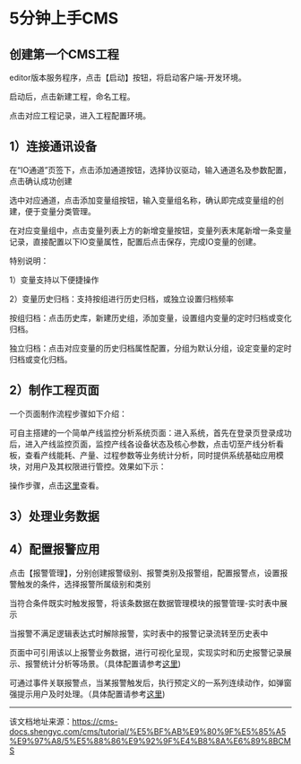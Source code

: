 # 5分钟上手CMS

## 创建第一个CMS工程​

editor版本服务程序，点击【启动】按钮，将启动客户端-开发环境。

启动后，点击新建工程，命名工程。

点击对应工程记录，进入工程配置环境。

## 1）连接通讯设备​

在“IO通道”页签下，点击添加通道按钮，选择协议驱动，输入通道名及参数配置，点击确认成功创建

选中对应通道，点击添加变量组按钮，输入变量组名称，确认即完成变量组的创建，便于变量分类管理。

在对应变量组中，点击变量列表上方的新增变量按钮，变量列表末尾新增一条变量记录，直接配置以下IO变量属性，配置后点击保存，完成IO变量的创建。

特别说明：

1）变量支持以下便捷操作

2）变量历史归档：支持按组进行历史归档，或独立设置归档频率

按组归档：点击历史库，新建历史组，添加变量，设置组内变量的定时归档或变化归档。

独立归档：点击对应变量的历史归档属性配置，分组为默认分组，设定变量的定时归档或变化归档。

## 2）制作工程页面​

一个页面制作流程步骤如下介绍：

可自主搭建的一个简单产线监控分析系统页面：进入系统，首先在登录页登录成功后，进入产线监控页面，监控产线各设备状态及核心参数，点击切至产线分析看板，查看产线能耗、产量、过程参数等业务统计分析，同时提供系统基础应用模块，对用户及其权限进行管控。效果如下示：

操作步骤，点击[这里](/cms/tutorial/页面管理/页面应用案例)查看。

## 3）处理业务数据​

## 4）配置报警应用​

点击【报警管理】，分别创建报警级别、报警类别及报警组，配置报警点，设置报警触发的条件，选择报警所属级别和类别

当符合条件既实时触发报警，将该条数据在数据管理模块的报警管理-实时表中展示

当报警不满足逻辑表达式时解除报警，实时表中的报警记录流转至历史表中

页面中可引用该以上报警业务数据，进行可视化呈现，实现实时和历史报警记录展示、报警统计分析等场景。（具体配置请参考[这里](/cms/tutorial/报警管理/报警应用))

可通过事件关联报警点，当某报警触发后，执行预定义的一系列连续动作，如弹窗强提示用户及时处理。（具体配置请参考[这里](/cms/tutorial/页面管理/页面使用进阶/事件动作/场景案例/弹窗强提醒报警))


---

该文档地址来源：https://cms-docs.shengyc.com/cms/tutorial/%E5%BF%AB%E9%80%9F%E5%85%A5%E9%97%A8/5%E5%88%86%E9%92%9F%E4%B8%8A%E6%89%8BCMS